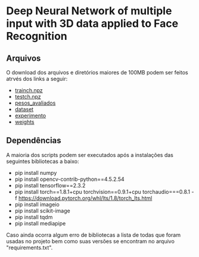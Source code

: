 
# Deep Neural Network of multiple input with 3D data applied to Face Recognition

## Arquivos
O download dos arquivos e diretórios maiores de 100MB podem ser feitos atrvés dos links a seguir:

 - [trainch.npz](https://drive.google.com/file/d/1S3wWEzDT57EBEOgkm7x5thQNzIHH9K6E/view?usp=sharing)
 - [testch.npz](https://drive.google.com/file/d/12fmtd10e7hip8sl2vzuHP5bMgxGRd1rh/view?usp=sharing)
 - [pesos_avaliados](https://drive.google.com/drive/folders/1boMIkpfQQViZQbXffzN-znJP0s7cq-0X?usp=sharing)
 - [dataset](https://drive.google.com/drive/folders/1CqrJ_xKKU-4IPibKt-rmIg-9FfTIGNhO?usp=sharing)
 - [experimento](https://drive.google.com/drive/folders/1iv2-rJs2H9t2GneuAdAbU6cB3Zzr2Guw?usp=sharing)
 - [weights](https://drive.google.com/drive/folders/1n10MeEUxyNJuIyFIqsU7pHepExmY7HHV?usp=sharing)

## Dependências
A maioria dos scripts podem ser executados após a instalações das seguintes bibliotecas a baixo:

 - pip install numpy
 - pip install opencv-contrib-python==4.5.2.54
 - pip install tensorflow==2.3.2
 - pip install torch==1.8.1+cpu torchvision==0.9.1+cpu torchaudio===0.8.1 -f https://download.pytorch.org/whl/lts/1.8/torch_lts.html
 - pip install imageio
 - pip install scikit-image
 - pip install tqdm
 - pip install mediapipe

Caso ainda ocorra algum erro de bibliotecas a lista de todas que foram usadas no projeto bem como suas versões se encontram no arquivo "requirements.txt".
